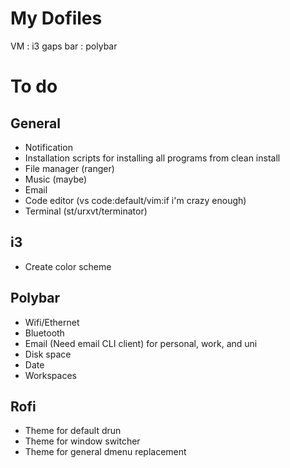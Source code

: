 # My Dofiles 

VM  : i3 gaps
bar : polybar 

# To do 

## General
- Notification
- Installation scripts for installing all programs from clean install 
- File manager (ranger)
- Music (maybe)
- Email 
- Code editor (vs code:default/vim:if i'm crazy enough) 
- Terminal (st/urxvt/terminator)

## i3 
- Create color scheme

## Polybar
- Wifi/Ethernet
- Bluetooth
- Email (Need email CLI client) for personal, work, and uni
- Disk space
- Date
- Workspaces

## Rofi
 - Theme for default drun
 - Theme for window switcher 
 - Theme for general dmenu replacement 

